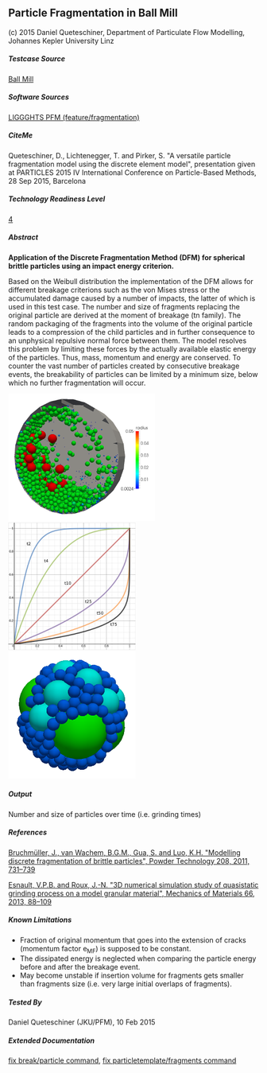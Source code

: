 ## Particle Fragmentation in Ball Mill

(c) 2015 Daniel Queteschiner, Department of Particulate Flow Modelling, Johannes Kepler University Linz

##### Testcase Source

[Ball Mill](https://github.com/ParticulateFlow/LIGGGHTS/tree/feature/fragmentation/examples/LIGGGHTS/PFM/fragmentation/milling/ballmill)

##### Software Sources

[LIGGGHTS PFM (feature/fragmentation)](https://github.com/ParticulateFlow/LIGGGHTS/tree/feature/fragmentation)

##### CiteMe

Queteschiner, D., Lichtenegger, T. and Pirker, S. "A versatile particle fragmentation model using the discrete element model", presentation given at PARTICLES 2015 IV International Conference on Particle-Based Methods, 28 Sep 2015, Barcelona

##### Technology Readiness Level

[4](https://en.wikipedia.org/wiki/Technology_readiness_level)

##### Abstract

**Application of the Discrete Fragmentation Method (DFM) for spherical brittle particles using an impact energy criterion.**

Based on the Weibull distribution the implementation of the DFM  allows for different breakage criterions such as the von Mises stress or the accumulated damage caused by a number of impacts, the latter of which is used in this test case. The number and size of fragments replacing the original particle are derived at the moment of breakage (tn family). The random packaging of the fragments into the volume of the original particle leads to a compression of the child particles and in further consequence to an unphysical repulsive normal force between them. The model resolves this problem by limiting these forces by the actually available elastic energy of the particles. Thus, mass, momentum and energy are conserved. To counter the vast number of particles created by consecutive breakage events, the breakability of particles can be limited by a minimum size, below which no further fragmentation will occur.

![ball mill](ballmill.png "Ball Mill") ![tn family](tn_family.png "tn family") ![fragments](fragments.png "fragments")

##### Output

Number and size of particles over time (i.e. grinding times)

##### References

[Bruchmüller, J., van Wachem, B.G.M., Gua, S. and Luo, K.H. "Modelling discrete fragmentation of brittle particles", Powder Technology 208, 2011, 731–739](http://dx.doi.org/10.1016/j.powtec.2011.01.017)

[Esnault, V.P.B. and Roux, J.-N. "3D numerical simulation study of quasistatic grinding process on a model granular material", Mechanics of Materials 66, 2013, 88–109](http://dx.doi.org/10.1016/j.mechmat.2013.07.018)

##### Known Limitations

* Fraction of original momentum that goes into the extension of cracks (momentum factor e<sub>MF</sub>) is supposed to be constant.
* The dissipated energy is neglected when comparing the particle energy before and after the breakage event.
* May become unstable if insertion volume for fragments gets smaller than fragments size (i.e. very large initial overlaps of fragments).

##### Tested By

Daniel Queteschiner (JKU/PFM), 10 Feb 2015

##### Extended Documentation

[fix break/particle command](https://github.com/ParticulateFlow/LIGGGHTS/blob/feature/fragmentation/doc/fix_break_particle.html), [fix particletemplate/fragments command](https://github.com/ParticulateFlow/LIGGGHTS/blob/feature/fragmentation/doc/fix_particletemplate_fragments.html)
